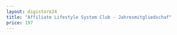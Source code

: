 ```yaml
---
layout: digistore24
title: "Affiliate Lifestyle System Club - Jahresmitgliedschaf"
price: 197
---
```


